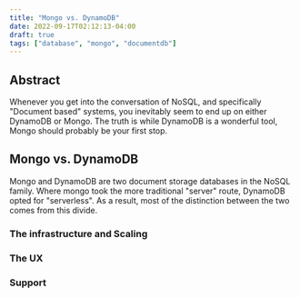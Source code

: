 ```yaml
---
title: "Mongo vs. DynamoDB"
date: 2022-09-17T02:12:13-04:00
draft: true
tags: ["database", "mongo", "documentdb"]
---
```


## Abstract
Whenever you get into the conversation of NoSQL, and specifically "Document based" systems, you inevitably seem to end up on either DynamoDB or Mongo. The truth is while DynamoDB is a wonderful tool, Mongo should probably be your first stop.

## Mongo vs. DynamoDB
Mongo and DynamoDB are two document storage databases in the NoSQL family. Where mongo took the more traditional "server" route, DynamoDB opted for "serverless". As a result, most of the distinction between the two comes from this divide.
### The infrastructure and Scaling
### The UX
### Support
